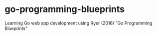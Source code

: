 # go-programming-blueprints
Learning Go web app development using  Ryer (2016) "Go Programming Blueprints"
